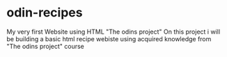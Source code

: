 # odin-recipes 
My very first Website using HTML  "The odins project"
    On this project i will be building a basic html recipe webiste using acquired knowledge
 from "The odins project" course 